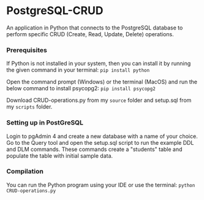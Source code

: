 # PostgreSQL-CRUD
An application in Python that connects to the PostgreSQL database to perform specific CRUD (Create, Read, Update, Delete) operations.

### Prerequisites
If Python is not installed in your system, then you can install it by running the given command in your terminal:
```pip install python```

Open the command prompt (Windows) or the terminal (MacOS) and run the below command to install psycopg2:
```pip install psycopg2```

Download CRUD-operations.py from my ```source``` folder and setup.sql from my ```scripts``` folder.

### Setting up in PostGreSQL
Login to pgAdmin 4 and create a new database with a name of your choice.
Go to the Query tool and open the setup.sql script to run the example DDL and DLM commands.
These commands create a "students" table and populate the table with initial sample data.

### Compilation
You can run the Python program using your IDE or use the terminal:
```python CRUD-operations.py```
